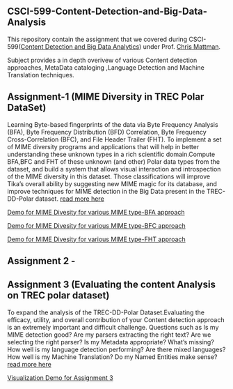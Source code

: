 ## CSCI-599-Content-Detection-and-Big-Data-Analysis

This repository contain the assignment that we covered during CSCI-599([Content Detection and Big Data Analytics](http://sunset.usc.edu/classes/cs599_2016)) under Prof. [Chris Mattman](http://sunset.usc.edu/~mattmann).

Subject provides a in depth overivew of various Content detection approaches, MetaData cataloging ,Language Detection and Machine Translation techniques.

Assignment-1 (MIME Diversity in TREC Polar DataSet)
-----------------------------------------------------
Learning Byte-based fingerprints of the data via Byte Frequency Analysis (BFA), Byte Frequency Distribution (BFD) Correlation, Byte Frequency Cross-Correlation (BFC), and File Header Trailer (FHT). To implement a set of MIME diversity programs and applications that will help in better understanding these unknown types in a rich scientific domain.Compute BFA,BFC and FHT of these unknown (and other) Polar data types from the dataset, and  build a system that allows visual interaction and introspection of the MIME diversity in this dataset. Those classifications will improve Tika’s overall ability by suggesting new MIME magic for its database, and improve techniques for MIME detection in the
Big Data present in the TREC-DD-Polar dataset. [read more here](http://sunset.usc.edu/classes/cs599_2016/CS599_HW_MIME_POLAR.pdf)


 [Demo for MIME Divesity for various MIME type-BFA approach](http://www-scf.usc.edu/~vtiwari/BDA/D3/BDA_HW1/Q4/driver.html)
 
 
 [Demo for MIME Divesity for various MIME type-BFC approach](http://www-scf.usc.edu/~vtiwari/BDA/D3/BDA_HW1/Q5/Q5/driver.html)
 
 [Demo for MIME Divesity for various MIME type-FHT approach](http://www-scf.usc.edu/~vtiwari/BDA/D3/BDA_HW1/Q6_16/driver.html)
 
 
 Assignment 2 -
 ----------------
 
 
 
 Assignment 3 (Evaluating the content Analysis on TREC polar dataset)
 -------------------
To expand the analysis of the TREC-DD-Polar Dataset.Evaluating the efficacy, utility, and overall contribution of your Content detection approach is an extremely important and difficult challenge. Questions such as Is my MIME detection good? Are my parsers extracting the right text? Are we selecting the right parser? Is my Metadata appropriate? What’s missing? How well is my language detection performing? Are there mixed languages? How well is my Machine Translation? Do my Named
Entities make sense? [read more here](http://sunset.usc.edu/classes/cs599_2016/CS599_HW_EVAL_POLAR.pdf)

 [Visualization Demo for Assignment 3 ](http://www-scf.usc.edu/~vtiwari/BDA/D3/BDA_HW1/Q6_16/driver.html)


 

